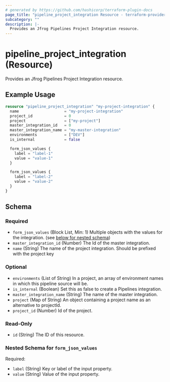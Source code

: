 ```yaml
---
# generated by https://github.com/hashicorp/terraform-plugin-docs
page_title: "pipeline_project_integration Resource - terraform-provider-pipelines"
subcategory: ""
description: |-
  Provides an Jfrog Pipelines Project Integration resource.
---
```


# pipeline_project_integration (Resource)

Provides an Jfrog Pipelines Project Integration resource.

## Example Usage

```terraform
resource "pipeline_project_integration" "my-project-integration" {
  name                    = "my-project-integration"
  project_id              = 0
  project                 = ["my-project"]
  master_integration_id   = 0
  master_integration_name = "my-master-integration"
  environments            = ["DEV"]
  is_internal             = false

  form_json_values {
    label = "label-1"
    value = "value-1"
  }

  form_json_values {
    label = "label-2"
    value = "value-2"
  }
}
```

<!-- schema generated by tfplugindocs -->
## Schema

### Required

- `form_json_values` (Block List, Min: 1) Multiple objects with the values for the integration. (see [below for nested schema](#nestedblock--form_json_values))
- `master_integration_id` (Number) The Id of the master integration.
- `name` (String) The name of the project integration. Should be prefixed with the project key

### Optional

- `environments` (List of String) In a project, an array of environment names in which this pipeline source will be.
- `is_internal` (Boolean) Set this as false to create a Pipelines integration.
- `master_integration_name` (String) The name of the master integration.
- `project` (Map of String) An object containing a project name as an alternative to projectId.
- `project_id` (Number) Id of the project.

### Read-Only

- `id` (String) The ID of this resource.

<a id="nestedblock--form_json_values"></a>
### Nested Schema for `form_json_values`

Required:

- `label` (String) Key or label of the input property.
- `value` (String) Value of the input property.


